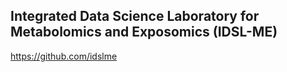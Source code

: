 ## Integrated Data Science Laboratory for Metabolomics and Exposomics (IDSL-ME)
https://github.com/idslme
